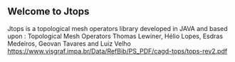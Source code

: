 ## Welcome to Jtops

Jtops is a topological mesh operators library developed in JAVA and based upon :
Topological Mesh Operators
Thomas Lewiner, Hélio Lopes, Esdras Medeiros, Geovan Tavares and Luiz Velho
https://www.visgraf.impa.br/Data/RefBib/PS_PDF/cagd-tops/tops-rev2.pdf


